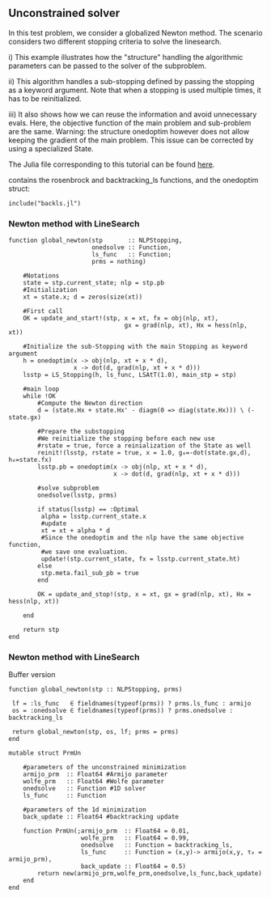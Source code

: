 ## Unconstrained solver

In this test problem, we consider a globalized Newton method.
The scenario considers two different stopping criteria to solve the linesearch.

i) This example illustrates how the "structure" handling the algorithmic
parameters can be passed to the solver of the subproblem.

ii) This algorithm handles a sub-stopping defined by passing the stopping as a
keyword argument. Note that when a stopping is used multiple times, it has to
be reinitialized.

iii) It also shows how we can reuse the information and avoid unnecessary evals.
Here, the objective function of the main problem and sub-problem are the same.
Warning: the structure onedoptim however does not allow keeping the gradient
of the main problem. This issue can be corrected by using a specialized State.

The Julia file corresponding to this tutorial can be found [here](https://github.com/Goysa2/Stopping.jl/tree/master/test/examples/uncons.jl).

contains the rosenbrock and backtracking_ls functions, and the onedoptim struct:
```
include("backls.jl")
```

### Newton method with LineSearch

```
function global_newton(stp       :: NLPStopping,
                       onedsolve :: Function,
                       ls_func   :: Function;
                       prms = nothing)

    #Notations
    state = stp.current_state; nlp = stp.pb
    #Initialization
    xt = state.x; d = zeros(size(xt))

    #First call
    OK = update_and_start!(stp, x = xt, fx = obj(nlp, xt),
                                gx = grad(nlp, xt), Hx = hess(nlp, xt))

    #Initialize the sub-Stopping with the main Stopping as keyword argument
    h = onedoptim(x -> obj(nlp, xt + x * d),
                  x -> dot(d, grad(nlp, xt + x * d)))
    lsstp = LS_Stopping(h, ls_func, LSAtT(1.0), main_stp = stp)

    #main loop
    while !OK
        #Compute the Newton direction
        d = (state.Hx + state.Hx' - diagm(0 => diag(state.Hx))) \ (-state.gx)

        #Prepare the substopping
        #We reinitialize the stopping before each new use
        #rstate = true, force a reinialization of the State as well
        reinit!(lsstp, rstate = true, x = 1.0, g₀=-dot(state.gx,d), h₀=state.fx)
        lsstp.pb = onedoptim(x -> obj(nlp, xt + x * d),
                             x -> dot(d, grad(nlp, xt + x * d)))

        #solve subproblem
        onedsolve(lsstp, prms)

        if status(lsstp) == :Optimal
         alpha = lsstp.current_state.x
         #update
         xt = xt + alpha * d
         #Since the onedoptim and the nlp have the same objective function,
         #we save one evaluation.
         update!(stp.current_state, fx = lsstp.current_state.ht)
        else
         stp.meta.fail_sub_pb = true
        end

        OK = update_and_stop!(stp, x = xt, gx = grad(nlp, xt), Hx = hess(nlp, xt))

    end

    return stp
end
```

### Newton method with LineSearch
Buffer version
```
function global_newton(stp :: NLPStopping, prms)

 lf = :ls_func   ∈ fieldnames(typeof(prms)) ? prms.ls_func : armijo
 os = :onedsolve ∈ fieldnames(typeof(prms)) ? prms.onedsolve : backtracking_ls

 return global_newton(stp, os, lf; prms = prms)
end
```

```
mutable struct PrmUn

    #parameters of the unconstrained minimization
    armijo_prm  :: Float64 #Armijo parameter
    wolfe_prm   :: Float64 #Wolfe parameter
    onedsolve   :: Function #1D solver
    ls_func     :: Function

    #parameters of the 1d minimization
    back_update :: Float64 #backtracking update

    function PrmUn(;armijo_prm  :: Float64 = 0.01,
                    wolfe_prm   :: Float64 = 0.99,
                    onedsolve   :: Function = backtracking_ls,
                    ls_func     :: Function = (x,y)-> armijo(x,y, τ₀ = armijo_prm),
                    back_update :: Float64 = 0.5)
        return new(armijo_prm,wolfe_prm,onedsolve,ls_func,back_update)
    end
end
```
